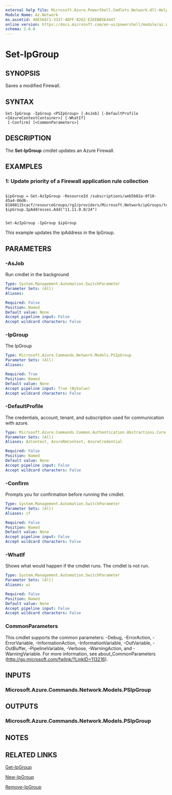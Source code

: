 ```yaml
---
external help file: Microsoft.Azure.PowerShell.Cmdlets.Network.dll-Help.xml
Module Name: Az.Network
ms.assetid: 40E56EC1-3327-4DFF-8262-E2EEBB5E4447
online version: https://docs.microsoft.com/en-us/powershell/module/az.network/set-ipgroup
schema: 2.0.0
---
```


# Set-IpGroup

## SYNOPSIS
Saves a modified Firewall.

## SYNTAX

```
Set-IpGroup -IpGroup <PSIpGroup> [-AsJob] [-DefaultProfile <IAzureContextContainer>] [-WhatIf]
 [-Confirm] [<CommonParameters>]
```

## DESCRIPTION
The **Set-IpGroup** cmdlet updates an Azure Firewall.

## EXAMPLES

### 1:  Update priority of a Firewall application rule collection
```

$ipGroup = Get-AzIpGroup -ResourceId /subscriptions/aeb5b02a-0f18-45a4-86d6-81808115cacf/resourceGroups/rg2/providers/Microsoft.Network/ipGroups/testIpGroup
$ipGroup.IpAddresses.Add("11.11.0.0/24")


Set-AzIpGroup -IpGroup $ipGroup

```

This example updates the ipAddress in the IpGroup.


## PARAMETERS

### -AsJob
Run cmdlet in the background

```yaml
Type: System.Management.Automation.SwitchParameter
Parameter Sets: (All)
Aliases:

Required: False
Position: Named
Default value: None
Accept pipeline input: False
Accept wildcard characters: False
```

### -IpGroup
The IpGroup

```yaml
Type: Microsoft.Azure.Commands.Network.Models.PSIpGroup
Parameter Sets: (All)
Aliases:

Required: True
Position: Named
Default value: None
Accept pipeline input: True (ByValue)
Accept wildcard characters: False
```

### -DefaultProfile
The credentials, account, tenant, and subscription used for communication with azure.

```yaml
Type: Microsoft.Azure.Commands.Common.Authentication.Abstractions.Core.IAzureContextContainer
Parameter Sets: (All)
Aliases: AzContext, AzureRmContext, AzureCredential

Required: False
Position: Named
Default value: None
Accept pipeline input: False
Accept wildcard characters: False
```

### -Confirm
Prompts you for confirmation before running the cmdlet.

```yaml
Type: System.Management.Automation.SwitchParameter
Parameter Sets: (All)
Aliases: cf

Required: False
Position: Named
Default value: None
Accept pipeline input: False
Accept wildcard characters: False
```

### -WhatIf
Shows what would happen if the cmdlet runs. The cmdlet is not run.

```yaml
Type: System.Management.Automation.SwitchParameter
Parameter Sets: (All)
Aliases: wi

Required: False
Position: Named
Default value: None
Accept pipeline input: False
Accept wildcard characters: False
```

### CommonParameters
This cmdlet supports the common parameters: -Debug, -ErrorAction, -ErrorVariable, -InformationAction, -InformationVariable, -OutVariable, -OutBuffer, -PipelineVariable, -Verbose, -WarningAction, and -WarningVariable. For more information, see about_CommonParameters (http://go.microsoft.com/fwlink/?LinkID=113216).

## INPUTS

### Microsoft.Azure.Commands.Network.Models.PSIpGroup

## OUTPUTS

### Microsoft.Azure.Commands.Network.Models.PSIpGroup

## NOTES

## RELATED LINKS

[Get-IpGroup](./Get-IpGroup.md)

[New-IpGroup](./New-IpGroup.md)

[Remove-IpGroup](./Remove-IpGroup.md)
